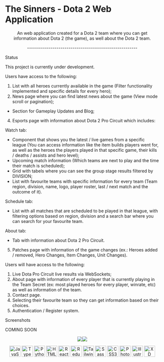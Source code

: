 The Sinners - Dota 2 Web Application
====================================================================================================================================

<p align="center">An web application created for a Dota 2 team where you can get information about Dota 2 (the game), as well about the Dota 2 team.</p>
<p align="center">--------------------------------------------------------</p>

Status

This project is currently under development.

  Users have access to the following:
1. List with all heroes currently available in the game (Filter functionality implemented and specific details for every hero);
2. News page where you can find latest news about the game (View mode scroll or pagination); 
* Section for Gameplay Updates and Blog;
4. Esports page with information about Dota 2 Pro Circuit which includes:

Watch tab:
* Component that shows you the latest / live games from a specific league (You can access information like the item builds players went for, as well as the heroes the players played in that specific game, their kills / deaths / assists and hero level);
* Upcoming match information (Which teams are next to play and the time their match is scheduled);
* Grid with tabels where you can see the group stage results filtered by DIVISION;
* List with favourite teams with specific information for every team (Team region, division, name, logo, player roster, last / next match and the outcome of it).
   
 Schedule tab:
* List with all matches that are scheduled to be played in that league, with filtering options based on region, division and a search bar where you can search for your favourite team.
  
About tab:
* Tab with information about Dota 2 Pro Circuit.

5. Patches page with information of the game changes (ex.: Heroes added / removed, Hero Changes, Item Changes, Unit Changes).

  Users will have access to the following:
1. Live Dota Pro Circuit live results via WebSockets;
2. About page with information of every player that is currently playing in the Team Secret (ex: most played heroes for every player, winrate, etc) as well as information of the team.
3. Contact page.
4. Selecting their favourite team so they can get information based on their choices.
5. Authentication / Register system.


Screenshots

COMING SOON

<p align="center">
<a href="https://www.twitter.com/oxymoron365" target="_blank" rel="noreferrer"><img
src="https://img.shields.io/twitter/follow/oxymoron365?logo=twitter&style=for-the-badge&color=a855f7&labelColor=171717"
/></a><a href="https://www.github.com/HorotanGelu" target="_blank" rel="noreferrer"><img
src="https://img.shields.io/github/followers/HorotanGelu?logo=github&style=for-the-badge&color=a855f7&labelColor=171717" /></a></p>


<p align="center">
<a href="https://developer.mozilla.org/en-US/docs/Web/JavaScript" target="_blank" rel="noreferrer"><img src="https://raw.githubusercontent.com/danielcranney/readme-generator/main/public/icons/skills/javascript-colored.svg" width="36" height="36" alt="JavaScript" /></a>
<a href="https://www.typescriptlang.org/" target="_blank" rel="noreferrer"><img src="https://raw.githubusercontent.com/danielcranney/readme-generator/main/public/icons/skills/typescript-colored.svg" width="36" height="36" alt="TypeScript" /></a>
<a href="https://www.python.org/" target="_blank" rel="noreferrer"><img src="https://raw.githubusercontent.com/danielcranney/readme-generator/main/public/icons/skills/python-colored.svg" width="36" height="36" alt="Python" /></a>
<a href="https://developer.mozilla.org/en-US/docs/Glossary/HTML5" target="_blank" rel="noreferrer"><img src="https://raw.githubusercontent.com/danielcranney/readme-generator/main/public/icons/skills/html5-colored.svg" width="36" height="36" alt="HTML5" /></a>
<a href="https://reactjs.org/" target="_blank" rel="noreferrer"><img src="https://raw.githubusercontent.com/danielcranney/readme-generator/main/public/icons/skills/react-colored.svg" width="36" height="36" alt="React" /></a>
<a href="https://redux.js.org/" target="_blank" rel="noreferrer"><img src="https://raw.githubusercontent.com/danielcranney/readme-generator/main/public/icons/skills/redux-colored.svg" width="36" height="36" alt="Redux" /></a>
<a href="https://tailwindcss.com/" target="_blank" rel="noreferrer"><img src="https://raw.githubusercontent.com/danielcranney/readme-generator/main/public/icons/skills/tailwindcss-colored.svg" width="36" height="36" alt="TailwindCSS" /></a>
<a href="https://sass-lang.com/" target="_blank" rel="noreferrer"><img src="https://raw.githubusercontent.com/danielcranney/readme-generator/main/public/icons/skills/sass-colored.svg" width="36" height="36" alt="Sass" /></a>
<a href="https://www.w3.org/TR/CSS/#css" target="_blank" rel="noreferrer"><img src="https://raw.githubusercontent.com/danielcranney/readme-generator/main/public/icons/skills/css3-colored.svg" width="36" height="36" alt="CSS3" /></a>
<a href="https://www.adobe.com/uk/products/photoshop.html" target="_blank" rel="noreferrer"><img src="https://raw.githubusercontent.com/danielcranney/readme-generator/main/public/icons/skills/photoshop-colored.svg" width="36" height="36" alt="Photoshop" /></a>
<a href="adobe.com/uk/products/illustrator.html" target="_blank" rel="noreferrer"><img src="https://raw.githubusercontent.com/danielcranney/readme-generator/main/public/icons/skills/illustrator-colored.svg" width="36" height="36" alt="Illustrator" /></a>
<a href="https://www.adobe.com/uk/products/xd.html" target="_blank" rel="noreferrer"><img src="https://raw.githubusercontent.com/danielcranney/readme-generator/main/public/icons/skills/xd-colored.svg" width="36" height="36" alt="XD" /></a>
</p>
